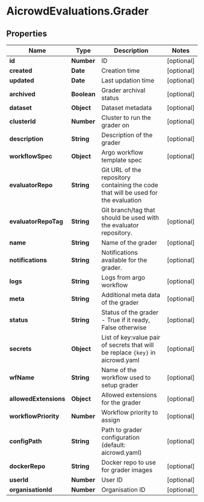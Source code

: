 # AicrowdEvaluations.Grader

## Properties
Name | Type | Description | Notes
------------ | ------------- | ------------- | -------------
**id** | **Number** | ID | [optional] 
**created** | **Date** | Creation time | [optional] 
**updated** | **Date** | Last updation time | [optional] 
**archived** | **Boolean** | Grader archival status | [optional] 
**dataset** | **Object** | Dataset metadata | [optional] 
**clusterId** | **Number** | Cluster to run the grader on | [optional] 
**description** | **String** | Description of the grader | [optional] 
**workflowSpec** | **Object** | Argo workflow template spec | [optional] 
**evaluatorRepo** | **String** | Git URL of the repository containing the code that will be used for the evaluation | 
**evaluatorRepoTag** | **String** | Git branch/tag that should be used with the evaluator repository. | [optional] 
**name** | **String** | Name of the grader | [optional] 
**notifications** | **String** | Notifications available for the grader. | [optional] 
**logs** | **String** | Logs from argo workflow | [optional] 
**meta** | **String** | Additional meta data of the grader | [optional] 
**status** | **String** | Status of the grader - True if it ready, False otherwise | [optional] 
**secrets** | **Object** | List of key:value pair of secrets that will be replace `{key}` in aicrowd.yaml | [optional] 
**wfName** | **String** | Name of the workflow used to setup grader | [optional] 
**allowedExtensions** | **Object** | Allowed extensions for the grader | [optional] 
**workflowPriority** | **Number** | Workflow priority to assign | [optional] 
**configPath** | **String** | Path to grader configuration (default: aicrowd.yaml) | [optional] 
**dockerRepo** | **String** | Docker repo to use for grader images | [optional] 
**userId** | **Number** | User ID | [optional] 
**organisationId** | **Number** | Organisation ID | [optional] 


